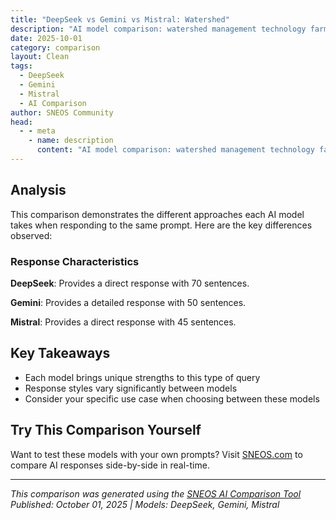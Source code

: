 ```yaml
---
title: "DeepSeek vs Gemini vs Mistral: Watershed"
description: "AI model comparison: watershed management technology farms..."
date: 2025-10-01
category: comparison
layout: Clean
tags:
  - DeepSeek
  - Gemini
  - Mistral
  - AI Comparison
author: SNEOS Community
head:
  - - meta
    - name: description
      content: "AI model comparison: watershed management technology farms..."
---
```


<ChatComparison
  title="DeepSeek vs Gemini vs Mistral: Watershed"
  prompt="watershed management technology farms"
  :responses='{
    "DeepSeek": "Of course. This is an excellent topic that sits at the intersection of agriculture, ecology, and engineering.\n\nLet\u0027s break down **Watershed Management Technology on Farms**. At its core, it\u0027s about managing the entire land area that drains water to a common point (the farm\u0027s watershed) to maximize water availability, improve water quality, and enhance soil health.\n\nThe goal is to see the farm not as isolated fields, but as an integrated hydrological system.\n\n### The Core Philosophy: \u0022Slow It, Spread It, Sink It\u0022\n\nInstead of letting rainfall run off the land quickly, causing erosion and carrying away nutrients, the aim is to:\n*   **Slow down** the flow of water.\n*   **Spread it out** over the landscape.\n*   **Sink it** into the ground to recharge aquifers.\n\n---\n\n### Key Watershed Management Technologies for Farms\n\nThese technologies can be grouped into several categories:\n\n#### 1. Water Harvesting \u0026 Storage\nThis is about capturing rainwater and runoff for later use.\n\n*   **Farm Ponds / Percolation Tanks:** Excavated or embanked structures that collect surface runoff. They provide water for irrigation and recharge groundwater.\n*   **Check Dams:** Small, temporary or permanent structures built across drainage ditches or seasonal streams. They halt water flow, allowing it to percolate and sediment to settle.\n*   **Rooftop Rainwater Harvesting:** Collecting water from barn and shed roofs into storage tanks. This provides high-quality water for livestock or other uses.\n*   **Contour Bunds / Trenches:** Ditches or low embankments built along the land\u0027s contour lines. They intercept runoff, giving water time to infiltrate the soil.\n\n#### 2. Soil \u0026 Water Conservation\nThese practices protect the soil from erosion and improve its ability to hold water.\n\n*   **Contour Farming:** Plowing, planting, and performing other farming operations along the contour lines of the land. This creates miniature barriers to runoff.\n*   **Terracing:** Transforming steep slopes into a series of leveled, step-like platforms. This is one of the most effective ways to prevent soil erosion on hillsides.\n*   **Strip Cropping:** Growing crops in alternating strips (e.g., corn next to a grass legume like alfalfa). The protective strips reduce the speed of runoff and trap sediment.\n*   **No-Till / Conservation Tillage:** Minimizing soil disturbance leaves crop residue on the surface. This residue acts as a mulch, reducing evaporation, improving infiltration, and preventing erosion.\n*   **Cover Cropping:** Planting crops like clover or rye during the off-season. Their roots hold soil in place, improve soil structure, and add organic matter.\n\n#### 3. Vegetative \u0026 Agroforestry Practices\nUsing plants as a natural engineering tool.\n\n*   **Grassed Waterways:** Planting permanent grass in natural water drainage paths. This prevents the formation of gullies by stabilizing the soil.\n*   **Riparian Buffers:** Strips of trees, shrubs, and grasses along riverbanks and streams. They filter farm runoff, shade the water (cooling it for aquatic life), and stabilize banks.\n*   **Windbreaks / Shelterbelts:** Rows of trees planted to reduce wind speed, which minimizes wind erosion and reduces evaporation from soil and plants.\n*   **Alley Cropping:** Growing crops between rows of trees. The trees can provide fruit, timber, or fix nitrogen, while also improving the microclimate and reducing runoff.\n\n#### 4. Precision Water Management\nUsing technology to apply water with extreme efficiency.\n\n*   **Drip Irrigation:** Delivering water directly to the root zone of plants. This minimizes evaporation and runoff, making it the most efficient irrigation method.\n*   **Soil Moisture Sensors:** Probes placed in the soil that provide real-time data on water content. This allows farmers to irrigate only when and where needed.\n*   **Scheduling Irrigation with Evapotranspiration (ET) Data:** Using weather data to calculate crop water use and applying only the required amount.\n\n---\n\n### The Technological Edge: Digital Watershed Management\n\nModern farms are increasingly using digital tools to manage their watersheds.\n\n*   **GIS (Geographic Information Systems):** Software like QGIS or ArcGIS is used to map the farm\u0027s topography, soil types, water flow paths, and existing conservation structures. This allows for precise planning and modeling of management scenarios.\n*   **Remote Sensing:** Using drones or satellite imagery to monitor crop health, identify areas of water stress, and detect erosion spots before they become gullies.\n*   **IoT (Internet of Things) Networks:** A network of wireless sensors can monitor rainfall, soil moisture, and water quality in ponds or streams, sending data to the farmer\u0027s phone or computer.\n\n### Benefits of Implementing Watershed Management on Farms\n\n*   **Increased Water Security:** More water is stored in the soil and ponds, making the farm more resilient to drought.\n*   **Improved Soil Health:** Reduced erosion and increased organic matter lead to more productive land.\n*   **Reduced Fertilizer and Pesticide Runoff:** This saves the farmer money and protects downstream water bodies (rivers, lakes) from pollution (eutrophication).\n*   **Enhanced Biodiversity:** Riparian buffers and windbreaks create habitats for beneficial insects, birds, and other wildlife.\n*   **Climate Resilience:** Healthy, water-retentive soils are better able to handle both extreme rainfall and prolonged dry spells.\n*   **Long-Term Profitability:** While there is an upfront cost, the benefits of reduced input costs and more stable yields lead to greater economic sustainability.\n\n### A Simple Example: An Integrated Plan\n\nA farmer in a sloping region might:\n1.  **Map** the farm with a drone to understand water flow.\n2.  **Establish** a riparian buffer along the creek at the bottom of the property.\n3.  **Build** a series of contour bunds and a small farm pond halfway up the slope.\n4.  **Practice** no-till farming and use cover crops on their fields.\n5.  **Irrigate** high-value crops from the pond using a drip system controlled by soil moisture sensors.\n\nThis integrated approach treats the entire farm as a single, managed watershed, turning the farm from a potential source of water problems into a solution for water sustainability.",
    "Gemini": "Watershed management technology farms represent a holistic approach to agriculture that integrates water conservation practices and innovative technologies at the farm level to improve water quality, reduce soil erosion, and enhance agricultural productivity within a watershed. Here\u0027s a breakdown of key aspects:\n\n**Core Principles:**\n\n*   **Watershed-Scale Perspective:** Recognizing that a farm is part of a larger interconnected system (the watershed). Actions on the farm impact downstream water resources and vice versa.\n*   **Integrated Approach:** Combining multiple conservation practices and technologies to address various aspects of water management, including runoff, infiltration, storage, and use.\n*   **Resource Protection:** Protecting and improving the quality of water, soil, and other natural resources within the watershed.\n*   **Sustainable Agriculture:** Promoting farming practices that are environmentally sound, economically viable, and socially responsible.\n\n**Key Technologies \u0026 Practices:**\n\n*   **Soil and Water Conservation:**\n    *   **Contour Farming:** Plowing and planting crops along the contour lines of a slope to reduce erosion and water runoff.\n    *   **Terracing:** Creating level platforms on steep slopes to slow down water flow and prevent soil loss.\n    *   **Conservation Tillage (No-Till, Reduced Tillage):** Minimizing soil disturbance by leaving crop residue on the surface, improving infiltration, and reducing erosion.\n    *   **Cover Cropping:** Planting crops specifically to protect the soil during fallow periods, preventing erosion and improving soil health.\n    *   **Grassed Waterways:** Establishing vegetated channels to safely convey runoff water, preventing gully erosion.\n    *   **Strip Cropping:** Alternating strips of different crops to break up long slopes and reduce erosion.\n\n*   **Water Management:**\n    *   **Rainwater Harvesting:** Collecting and storing rainwater for irrigation or other uses.\n    *   **Drip Irrigation:** Delivering water directly to plant roots, minimizing water loss through evaporation.\n    *   **Micro-Sprinklers:** Small sprinklers that provide localized irrigation.\n    *   **Tailwater Recovery Systems:** Capturing and reusing irrigation runoff water.\n    *   **Precision Irrigation:** Using sensors and data to apply water only when and where it\u0027s needed.\n    *   **Water Storage Structures:** Ponds, reservoirs, and other structures to store water for later use.\n\n*   **Nutrient Management:**\n    *   **Soil Testing:** Analyzing soil samples to determine nutrient levels and optimize fertilizer application.\n    *   **Precision Fertilizer Application:** Using GPS and other technologies to apply fertilizer at variable rates based on specific needs.\n    *   **Nutrient Management Plans:** Developing comprehensive plans to manage nutrient inputs and outputs on the farm, minimizing nutrient runoff.\n    *   **Controlled-Release Fertilizers:** Fertilizers that release nutrients slowly over time, reducing the risk of leaching.\n    *   **Cover Crops:** Plant species that scavenge nutrients and prevent them from being lost to runoff and leaching.\n    *   **Manure Management:** Properly storing and applying manure to prevent water pollution.\n\n*   **Pest Management:**\n    *   **Integrated Pest Management (IPM):** A holistic approach to pest control that combines biological, cultural, and chemical methods to minimize pesticide use.\n    *   **Resistant Crop Varieties:** Planting crop varieties that are resistant to common pests and diseases.\n    *   **Biological Control:** Using beneficial insects or other organisms to control pests.\n\n*   **Technology \u0026 Data:**\n    *   **Remote Sensing:** Using satellite imagery and aerial photography to monitor crop health, water stress, and soil conditions.\n    *   **Sensors:** Deploying sensors to measure soil moisture, weather conditions, and other parameters.\n    *   **GPS and GIS:** Using GPS and GIS to map farm resources, track equipment, and manage inputs.\n    *   **Decision Support Systems:** Using computer models and data analysis to make informed decisions about irrigation, fertilization, and other management practices.\n    *   **Variable Rate Technology (VRT):** Technology that allows farmers to apply inputs (water, fertilizer, pesticides) at variable rates based on specific needs.\n\n**Benefits of Watershed Management Technology Farms:**\n\n*   **Improved Water Quality:** Reduced runoff and erosion lead to cleaner streams and rivers.\n*   **Reduced Soil Erosion:** Conservation practices protect topsoil, maintaining soil productivity.\n*   **Enhanced Agricultural Productivity:** Improved water and nutrient management can increase crop yields.\n*   **Increased Water Use Efficiency:** Efficient irrigation practices reduce water consumption.\n*   **Reduced Fertilizer and Pesticide Use:** Precision application minimizes the need for these inputs.\n*   **Improved Ecosystem Health:** Healthy watersheds support diverse plant and animal life.\n*   **Increased Farm Profitability:** Efficient resource management can reduce costs and increase yields.\n\n**Challenges:**\n\n*   **Initial Investment:** Implementing some of these technologies can be expensive.\n*   **Technical Expertise:** Farmers may need training and technical assistance to effectively use these technologies.\n*   **Coordination:** Effective watershed management requires cooperation among multiple stakeholders, including farmers, landowners, and government agencies.\n*   **Data Management:** Effectively using data from sensors and other sources requires sophisticated data management skills.\n*   **Long-Term Commitment:** Watershed management is a long-term process that requires sustained effort and investment.\n\n**Examples:**\n\n*   **Implementing no-till farming and cover cropping to reduce erosion and improve soil health in the Mississippi River Basin.**\n*   **Using drip irrigation and precision fertilizer application to reduce water and nutrient use in California\u0027s Central Valley.**\n*   **Developing rainwater harvesting systems to supplement irrigation in arid and semi-arid regions.**\n*   **Establishing buffer strips along streams and rivers to filter runoff and protect water quality.**\n\nIn conclusion, watershed management technology farms offer a promising approach to sustainable agriculture that benefits both farmers and the environment. By adopting these technologies and practices, farmers can improve their profitability, protect natural resources, and contribute to the overall health of the watershed.\n",
    "Mistral": "Watershed management in the context of farms involves a comprehensive approach to managing water resources sustainably. This includes practices that aim to protect water quality, conserve water, and manage runoff effectively. Here are some key technologies and practices commonly used in watershed management on farms:\n\n### 1. **Conservation Tillage**\n   - **No-Till Farming:** Reduces soil erosion and improves soil structure, which helps retain water and nutrients.\n   - **Strip-Till Farming:** Combines the benefits of no-till and conventional tillage by tilling only narrow strips where seeds will be planted.\n\n### 2. **Cover Crops**\n   - **Winter Cover Crops:** Planted after the main crop harvest to protect soil from erosion and improve soil health.\n   - **Legumes:** Such as clover and vetch, which can fix nitrogen in the soil and reduce the need for synthetic fertilizers.\n\n### 3. **Buffer Strips**\n   - **Vegetative Buffer Strips:** Strips of grass or other vegetation planted along waterways to filter runoff and trap sediment and nutrients.\n   - **Riparian Buffers:** Wider strips of vegetation along streams and rivers that provide additional habitat and water quality benefits.\n\n### 4. **Terracing and Contour Farming**\n   - **Terracing:** Building level steps on sloping land to slow water runoff and reduce erosion.\n   - **Contour Farming:** Planting crops along the contours of the land to reduce runoff and erosion.\n\n### 5. **Grassed Waterways**\n   - **Constructed Channels:** Covered with grass to convey runoff water from fields to streams, reducing erosion and improving water quality.\n\n### 6. **Wetlands and Ponds**\n   - **Constructed Wetlands:** Artificial wetlands designed to filter and treat runoff water.\n   - **Farm Ponds:** Used for water storage and to trap sediment and nutrients from runoff.\n\n### 7. **Precision Agriculture**\n   - **Variable Rate Technology (VRT):** Allows farmers to apply fertilizers and pesticides at variable rates based on soil and crop needs, reducing over-application and runoff.\n   - **GPS and GIS:** Used for mapping fields and managing inputs more precisely.\n\n### 8. **Integrated Pest Management (IPM)**\n   - **Biological Controls:** Using natural predators and parasites to control pests.\n   - **Cultural Practices:** Such as crop rotation and intercropping to reduce pest populations.\n\n### 9. **Nutrient Management Plans**\n   - **Soil Testing:** Regular testing to determine nutrient needs and avoid over-application.\n   - **Manure Management:** Proper storage and application of manure to reduce nutrient runoff.\n\n### 10. **Irrigation Management**\n   - **Drip Irrigation:** Delivers water directly to the roots of plants, reducing evaporation and runoff.\n   - **Soil Moisture Sensors:** Used to monitor soil moisture levels and optimize irrigation timing and amounts.\n\n### 11. **Erosion Control Structures**\n   - **Check Dams:** Small dams built across gullies to slow water flow and trap sediment.\n   - **Gabions:** Wire mesh baskets filled with rocks used to stabilize streambanks and control erosion.\n\n### 12. **Agroforestry**\n   - **Silvopasture:** Integrating trees with pasture and livestock.\n   - **Alley Cropping:** Growing crops between rows of trees.\n\n### 13. **Water Quality Monitoring**\n   - **Automated Sensors:** Used to monitor water quality parameters such as pH, nitrates, and phosphates.\n   - **Regular Sampling:** Collecting water samples for laboratory analysis.\n\n### 14. **Education and Outreach**\n   - **Farmer Training:** Workshops and training programs to educate farmers on best management practices.\n   - **Community Engagement:** Involving local communities in watershed management efforts.\n\nImplementing these technologies and practices can help farms manage water resources more effectively, reduce pollution, and improve overall watershed health. Collaboration with local conservation districts, agricultural extension services, and other stakeholders can also enhance the success of watershed management efforts."
  }'
  published-date="16:39"
/>

## Analysis

This comparison demonstrates the different approaches each AI model takes when responding to the same prompt. Here are the key differences observed:

### Response Characteristics

**DeepSeek**: Provides a direct response with 70 sentences. 

**Gemini**: Provides a detailed response with 50 sentences. 

**Mistral**: Provides a direct response with 45 sentences. 

## Key Takeaways

- Each model brings unique strengths to this type of query
- Response styles vary significantly between models
- Consider your specific use case when choosing between these models

## Try This Comparison Yourself

Want to test these models with your own prompts? Visit [SNEOS.com](https://sneos.com) to compare AI responses side-by-side in real-time.

---

*This comparison was generated using the [SNEOS AI Comparison Tool](https://sneos.com)*
*Published: October 01, 2025 | Models: DeepSeek, Gemini, Mistral*
